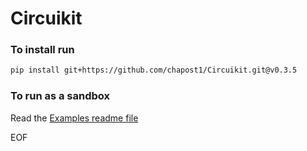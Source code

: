 # Circuikit

### To install run
```bash
pip install git+https://github.com/chapost1/Circuikit.git@v0.3.5
```

### To run as a sandbox
Read the [Examples readme file](./examples/readme.md)

EOF
